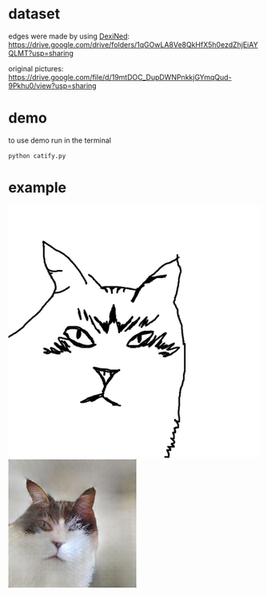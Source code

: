 # dataset
edges were made by using [DexiNed](https://github.com/xavysp/DexiNed): https://drive.google.com/drive/folders/1qGOwLA8Ve8QkHfX5h0ezdZhjEiAYQLMT?usp=sharing

original pictures: https://drive.google.com/file/d/19mtDOC_DupDWNPnkkjGYmqQud-9Pkhu0/view?usp=sharing

# demo
to use demo run in the terminal
```
python catify.py
```
# example
![input](input.jpg)
![output](output.jpg)
